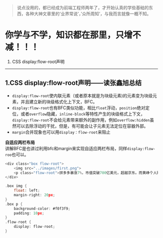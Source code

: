 >说点没用的，都已经成为前端工程师两年了，才开始认真的学些基础的东西，各种大神文章里的‘业界常说’，’众所周知’，与我而言就像一概不知。
# 你学与不学，知识都在那里，只增不减！！！

1. CSS display:flow-root声明  
---
## 1.CSS display:flow-root声明——读张鑫旭总结
+ `display:flow-root`使内联元素（或者原本就是为块级元素)的元素变为块级元素，并且建立新的块级格式化上下文，BFC。  
+ `display:flow-root`也有BFC类似功能，相比`float`浮动，`position`绝对定位，或者`overflow`隐藏，`inline-block`等特性产生的块级格式上下文，`display:flow-root`不会给元素带来额外的副作用，例如`overflow:hidden`虽然可以去除浮动的干扰，但是，有可能会让子元素无法定位在容器外部。  
+ `margin`合并现象也可以用`display：flow-root`来阻止

**自适应两栏布局**  
讲解BFC是也讲过利用bfc和margin来实现自适应两栏布局，同样`display:flow-roo`也可以。
```C
<div class="box flow-root">
    <img src="../images/first.png">
    <p class="flow-root">拼多多暴涨7%，市值突破700亿美元，超越京东。而黄峥个人财富也处于内地第三大富豪</p>
</div>
```
```C
.box img {
    float: left;
    margin-right: 20px;
}
.box p {
    background-color: #f0f3f9;
    padding: 10px;
}
.flow-root {
    display: flow-root;
}
```

